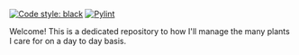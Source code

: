 [![Code style: black](https://img.shields.io/badge/code%20style-black-000000.svg)](https://github.com/psf/black)
[![Pylint](https://github.com/actions/checkout/workflows/Pylint/badge.svg)](https://github.com/<your_username>/<your_repository>/actions/workflows/pylint.yml)

Welcome! This is a dedicated repository to how I'll manage the many plants I care for on a day to day basis.
